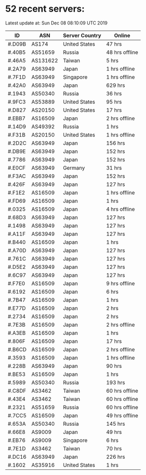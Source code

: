 # 52 recent servers:

Latest update at: Sun Dec 08 08:10:09 UTC 2019

| ID | ASN | Server Country | Online |
| -- | --- | -------------- | ------ |
| #.D09B | AS174 | United States | 47 hrs |
| #.40B5 | AS51659 | Russia | 48 hrs offline |
| #.46A5 | AS131622 | Taiwan | 5 hrs |
| #.2A79 | AS63949 | Japan | 1 hrs offline |
| #.7F1D | AS63949 | Singapore | 1 hrs offline |
| #.42A0 | AS63949 | Japan | 629 hrs |
| #.1943 | AS50340 | Russia | 36 hrs |
| #.9FC3 | AS53889 | United States | 95 hrs |
| #.D827 | AS20150 | United States | 17 hrs |
| #.EBB7 | AS16509 | Japan | 2 hrs offline |
| #.14D9 | AS49392 | Russia | 1 hrs |
| #.F31B | AS20150 | United States | 1 hrs offline |
| #.2D2C | AS63949 | Japan | 156 hrs |
| #.DB9E | AS63949 | Japan | 152 hrs |
| #.7786 | AS63949 | Japan | 152 hrs |
| #.E0CF | AS63949 | Germany | 31 hrs |
| #.F3AC | AS63949 | Japan | 152 hrs |
| #.426F | AS63949 | Japan | 127 hrs |
| #.F1E2 | AS16509 | Japan | 1 hrs offline |
| #.FD69 | AS16509 | Japan | 1 hrs |
| #.0325 | AS16509 | Japan | 4 hrs offline |
| #.68D3 | AS63949 | Japan | 127 hrs |
| #.1498 | AS63949 | Japan | 127 hrs |
| #.A11F | AS63949 | Japan | 127 hrs |
| #.B440 | AS16509 | Japan | 1 hrs |
| #.A70D | AS63949 | Japan | 127 hrs |
| #.761C | AS63949 | Japan | 127 hrs |
| #.D5E2 | AS63949 | Japan | 127 hrs |
| #.6C97 | AS63949 | Japan | 127 hrs |
| #.F7E0 | AS16509 | Japan | 9 hrs offline |
| #.6192 | AS16509 | Japan | 6 hrs |
| #.7B47 | AS16509 | Japan | 1 hrs |
| #.E77D | AS16509 | Japan | 2 hrs |
| #.2734 | AS16509 | Japan | 2 hrs |
| #.7E3B | AS16509 | Japan | 2 hrs offline |
| #.A3EB | AS16509 | Japan | 1 hrs |
| #.806F | AS16509 | Japan | 17 hrs |
| #.B6CD | AS16509 | Japan | 2 hrs offline |
| #.3593 | AS16509 | Japan | 1 hrs offline |
| #.228B | AS63949 | Japan | 90 hrs |
| #.BE53 | AS16509 | Japan | 1 hrs |
| #.5989 | AS50340 | Russia | 193 hrs |
| #.C8DF | AS3462 | Taiwan | 60 hrs offline |
| #.43E4 | AS3462 | Taiwan | 60 hrs offline |
| #.2321 | AS51659 | Russia | 60 hrs offline |
| #.7CC5 | AS16509 | Japan | 49 hrs offline |
| #.653A | AS50340 | Russia | 145 hrs |
| #.66E8 | AS9009 | Japan | 49 hrs |
| #.EB76 | AS9009 | Singapore | 6 hrs |
| #.7E1D | AS3462 | Taiwan | 70 hrs |
| #.DC16 | AS63949 | Japan | 226 hrs |
| #.1602 | AS35916 | United States | 1 hrs |

